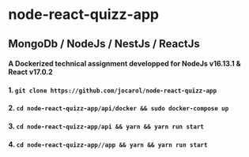 # node-react-quizz-app

## MongoDb / NodeJs / NestJs / ReactJs 

#### A Dockerized technical assignment developped for NodeJs v16.13.1 & React v17.0.2

#### 1. ```git clone https://github.com/jocarol/node-react-quizz-app```
#### 2. ```cd node-react-quizz-app/api/docker && sudo docker-compose up```
#### 3. ```cd node-react-quizz-app/api && yarn && yarn run start```
#### 4. ```cd node-react-quizz-app//app && yarn && yarn run start```
